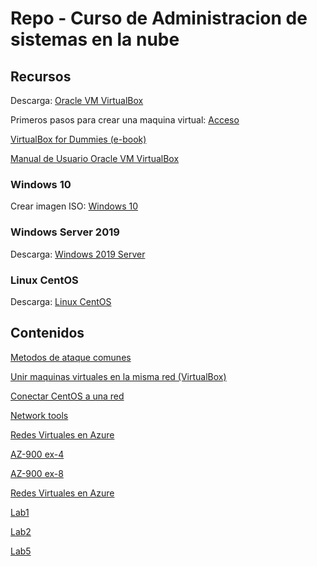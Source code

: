 # Repo - Curso de Administracion de sistemas en la nube

## Recursos
Descarga: [Oracle VM VirtualBox](https://www.oracle.com/virtualization/technologies/vm/downloads/virtualbox-downloads.html)

Primeros pasos para crear una maquina virtual: [Acceso](md/virtual.md)

[VirtualBox for Dummies (e-book)](https://blogs.oracle.com/virtualization/post/ebook-available-virtualbox-for-dummies)

[Manual de Usuario Oracle VM VirtualBox](https://docs.oracle.com/en/virtualization/virtualbox/7.0/user/index.html)


### Windows 10
Crear imagen ISO: [Windows 10](md/windows.md)
### Windows Server 2019
Descarga: [Windows 2019 Server](https://www.microsoft.com/en-us/evalcenter/download-windows-server-2019)
### Linux CentOS
Descarga: [Linux CentOS](https://www.centos.org/download/)

## Contenidos

[Metodos de ataque comunes](md/attack.md)

[Unir maquinas virtuales en la misma red (VirtualBox)](md/networks.md)

[Conectar CentOS a una red](md/centosNW.md)

[Network tools](md/nmcli.md)

[Redes Virtuales en Azure](md/vnet.md)

[AZ-900 ex-4](md/ex4.md)

[AZ-900 ex-8](md/ex8.md)

[Redes Virtuales en Azure](md/vnet.md)

[Lab1](md/lab1.md)

[Lab2](md/lab2.md)

[Lab5](md/lab5.md)
